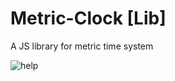 # Metric-Clock [Lib]
A JS library for metric time system

![help](https://user-images.githubusercontent.com/47807051/140700179-0d83ae44-c959-44c4-b977-ff1c387e9fac.png)

